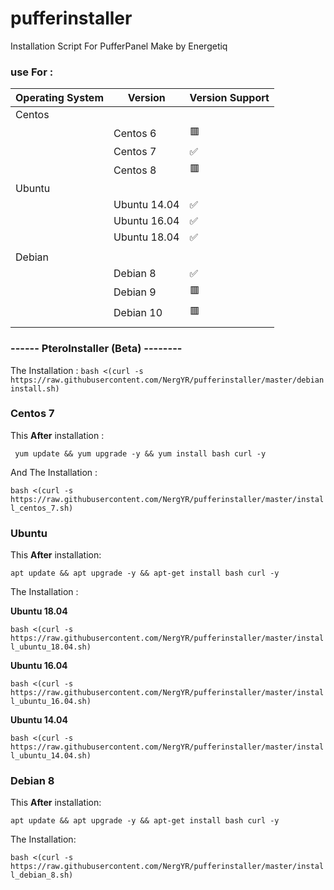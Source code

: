 # pufferinstaller
Installation Script For PufferPanel Make by Energetiq


### use For :


| Operating System       | Version             | Version Support    |
|------------------------|---------------------|--------------------|
|Centos                  |                     |                    |
|                        |Centos 6             |  :red_square:      |
|                        |Centos 7             |  :white_check_mark:|
|                        |Centos 8             |  :red_square:      |
|Ubuntu                  |                     |                    |
|                        |Ubuntu 14.04         |  :white_check_mark:|
|                        |Ubuntu 16.04         |  :white_check_mark:|
|                        |Ubuntu 18.04         |  :white_check_mark:|
|                        |                     |                    |
|Debian                  |                     |                    |
|                        |Debian 8             |  :white_check_mark:|
|                        |Debian 9             |  :red_square:      |
|                        |Debian 10            |  :red_square:      |
|                        |                     |                    |


### ------ PteroInstaller (Beta) -------- 


The Installation :
```bash <(curl -s https://raw.githubusercontent.com/NergYR/pufferinstaller/master/debianinstall.sh)```





### Centos 7

This **After** installation :

``` yum update && yum upgrade -y && yum install bash curl -y```

And The Installation :

``` bash <(curl -s https://raw.githubusercontent.com/NergYR/pufferinstaller/master/install_centos_7.sh) ```

### Ubuntu 

This **After** installation:

```apt update && apt upgrade -y && apt-get install bash curl -y```

The Installation :

**Ubuntu 18.04**

``` bash <(curl -s https://raw.githubusercontent.com/NergYR/pufferinstaller/master/install_ubuntu_18.04.sh) ```

**Ubuntu 16.04**

``` bash <(curl -s https://raw.githubusercontent.com/NergYR/pufferinstaller/master/install_ubuntu_16.04.sh) ```

**Ubuntu 14.04**

``` bash <(curl -s https://raw.githubusercontent.com/NergYR/pufferinstaller/master/install_ubuntu_14.04.sh) ```


### Debian 8

This **After** installation:

```apt update && apt upgrade -y && apt-get install bash curl -y```

The Installation:

``` bash <(curl -s https://raw.githubusercontent.com/NergYR/pufferinstaller/master/install_debian_8.sh) ```



